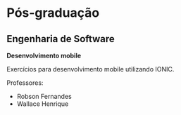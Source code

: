 # Pós-graduação
## Engenharia de Software

**Desenvolvimento mobile**

Exercícios para desenvolvimento mobile utilizando IONIC.

Professores: 
- Robson Fernandes 
- Wallace Henrique

